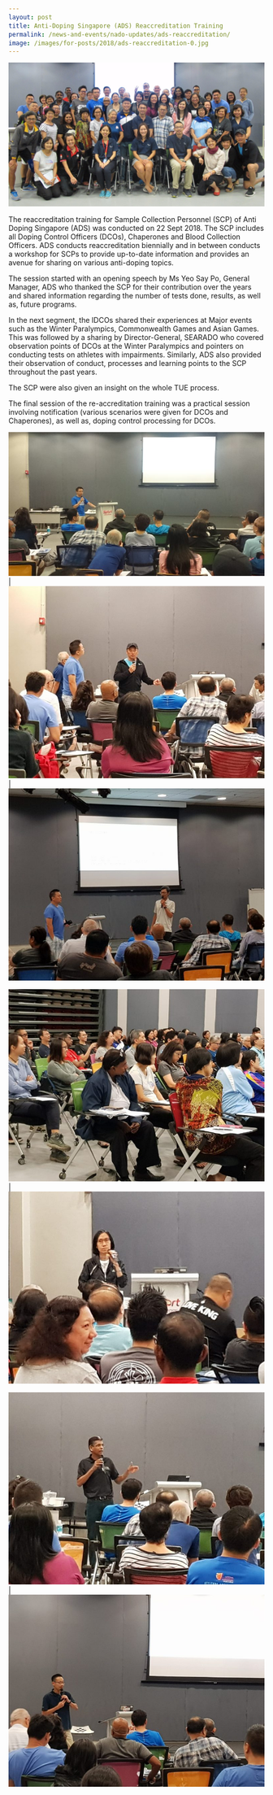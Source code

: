 ```yaml
---
layout: post
title: Anti-Doping Singapore (ADS) Reaccreditation Training
permalink: /news-and-events/nado-updates/ads-reaccreditation/
image: /images/for-posts/2018/ads-reaccreditation-0.jpg
---
```

![ADS reaccreditation training 2018](/images/for-posts/2018/ads-reaccreditation-0.jpg)

The reaccreditation training for Sample Collection Personnel (SCP) of Anti Doping Singapore (ADS) was conducted on 22 Sept 2018. The SCP includes all Doping Control Officers (DCOs), Chaperones and Blood Collection Officers. ADS conducts reaccreditation biennially and in between conducts a workshop for SCPs to provide up-to-date information and provides an avenue for sharing on various anti-doping topics.

The session started with an opening speech by Ms Yeo Say Po, General Manager, ADS who thanked the SCP for their contribution over the years and shared information regarding the number of  tests done, results, as well as, future programs.

In the next segment, the IDCOs shared their experiences at Major events such as the Winter Paralympics, Commonwealth Games and Asian Games. This was followed by a sharing by Director-General, SEARADO who covered observation points of DCOs at the Winter Paralympics and pointers on conducting tests on athletes with impairments. Similarly, ADS also provided their observation of conduct, processes and learning points to the SCP throughout the past years.

The SCP were also given an insight on the whole TUE process.

The final session of the re-accreditation training was a practical session involving notification (various scenarios were given for DCOs and Chaperones), as well as, doping control processing for DCOs.

![ADS reaccreditation training 2018](/images/for-posts/2018/ads-reaccreditation-1.jpg) | ![ADS reaccreditation training 2018](/images/for-posts/2018/ads-reaccreditation-2.jpg) | ![ADS reaccreditation training 2018](/images/for-posts/2018/ads-reaccreditation-3.jpg)

![ADS reaccreditation training 2018](/images/for-posts/2018/ads-reaccreditation-4.jpg) | ![ADS reaccreditation training 2018](/images/for-posts/2018/ads-reaccreditation-5.jpg)

![ADS reaccreditation training 2018](/images/for-posts/2018/ads-reaccreditation-6.jpg) | ![ADS reaccreditation training 2018](/images/for-posts/2018/ads-reaccreditation-7.jpg)

